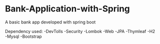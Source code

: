 # Bank-Application-with-Spring
A basic bank app developed with spring boot

Dependency used:
-DevTolls
-Security
-Lombok
-Web
-JPA
-Thymleaf
-H2
-Mysql
-Bootstrap
